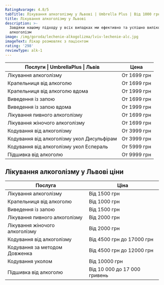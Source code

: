 ```yaml
---
RatingAvarage: 4.8/5
tabTitle: Лікування алкоголізму у Львові | Umbrella Plus | Від 1000 грн
title: Лікування алкоголізму у Львові
description: >-
  Завдяки нашому підходу у всіх випадках ми ефективно та успішно виліковуємо
  алкоголізм
image: /img/goroda/lechenie-alkogolizma/lviv-lechenie-alc.jpg
imageText: Лікар розмовляє з пацієнтом
rating: '298'
reviewType: alk-1
---
```


| Послуги \| UmbrellaPlus \| Львів           | Цена        |
| ------------------------------------------ | ----------- |
| Лікування алкоголізму                      | От 1699 грн |
| Крапельниця від алкоголю                   | От 1699 грн |
| Крапельниця від алкоголю вдома             | От 1999 грн |
| Виведення із запою                         | От 1699 грн |
| Виведення із запою вдома                   | От 1999 грн |
| Лікування пивного алкоголізму              | От 1699 грн |
| Лікування жіночого алкоголізму             | От 1699 грн |
| Кодування від алкоголізму                  | От 3999 грн |
| Кодування від алкоголізму укол Дисульфірам | От 3999 грн |
| Кодування від алкоголізму укол Еспераль    | От 5999 грн |
| Підшивка від алкоголю                      | От 9999 грн |

## Лікування алкоголізму у Львові ціни

| Послуга                        | Ціна                         |
| ------------------------------ | ---------------------------- |
| Лікування алкоголізму          | Від 1500 грн                 |
| Крапельниця від алкоголю       | Від 1000 грн                 |
| Виведення із запою             | Від 1500 грн                 |
| Лікування пивного алкоголізму  | Від 2000 грн                 |
| Лікування жіночого алкоголізму | Від 2000 грн                 |
| Кодування від алкоголізму      | Від 4500 грн до 17000 грн    |
| Кодування за методом Довженка  | Від 4500 грн до 12000 грн    |
| Кодування уколом               | Від 10000 грн                |
| Підшивка від алкоголю          | Від 10 000 до 17 000 гривень |
